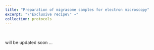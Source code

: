 ```yaml
---
title: "Preparation of migrasome samples for electron microscopy"
excerpt: "\"Exclusive recipe\" ~"
collection: protocols
---
```


<br>

will be updated soon ...